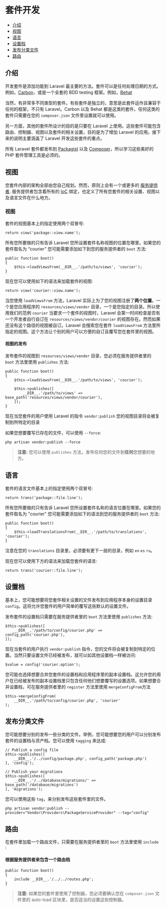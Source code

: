 # 套件开发

- [介绍](#introduction)
- [视图](#views)
- [语言](#translations)
- [设置档](#configuration)
- [发布分类文件](#publishing-file-groups)
- [路由](#routing)

<a name="introduction"></a>
## 介绍

开发套件是添加功能到 Laravel 最主要的方法。套件可以是任何处理日期的方式。例如，[Carbon](https://github.com/briannesbitt/Carbon)，或是一个全套的 BDD testing 框架。例如，[Behat](https://github.com/Behat/Behat)

当然，有非常多不同类型的套件。有些套件是独立的，意思是此套件运作且兼容于任何的框架，不只有 Laravel。Carbon 以及 Behat 都是这类的套件。任何这类的套件只需要在您的 `composer.json` 文件里设置就可以使用。

另一方面，其他的套件所设计的目的是只要在 Laravel 上使用。这些套件可能包含路由、控制器、视图以及套件的相关设置，目的是为了增加 Laravel 的应用。接下来的说明主要涵盖了 Laravel 开发这些套件的重点。

所有 Laravel 套件都发布到 [Packagist](http://packagist.org) 以及 [Composer](http://getcomposer.org)，所以学习这些美好的 PHP 套件管理工具是必须的。

<a name="views"></a>
## 视图

您套件内部的架构全部由您自己规划。然而，原则上会有一个或更多的 [服务提供者](/docs/5.0/providers). 服务提供者包含着所有的 [IoC](/docs/5.0/container) 绑定，也定义了所有您套件的相关设置、视图以及语言文件在什么地方。

### 视图

套件的视图基本上的指定使用两个双冒号:

	return view('package::view.name');

所有您所要做的只有告诉 Laravel 您所设置套件名称视图的位置在哪里。如果您的套件取名为 “courier” 您可能需要添加如下到您的服务提供者的 `boot` 方法:

	public function boot()
	{
		$this->loadViewsFrom(__DIR__.'/path/to/views', 'courier');
	}

现在您可以使用如下的语法来加载套件的视图:

	return view('courier::view.name');

当您使用 `loadViewsFrom` 方法，Laravel 实际上为了您的视图注册了**两个位置**。一个是您应用程序的 `resources/views/vendor` 目录，一个是您指定的目录。所以使用我们的范例 `courier` 当要求一个套件的视图时，Laravel 会第一时间检查是否有一个开发者自行自订在 `resources/views/vendor/courier` 的视图存在。然而如果还没有这个路径的视图被自订。Laravel 会搜索您在套件 `loadViewsFrom` 方法里所指定的视图。这个方法让个别的用户可以方便的自订且覆写您在套件里的视图。

#### 视图的发布

发布套件的视图到 `resources/views/vendor` 目录，您必须在服务提供者里的 `boot` 方法里使用 `publishes` 方法:

	public function boot()
	{
		$this->loadViewsFrom(__DIR__.'/path/to/views', 'courier');

		$this->publishes([
			__DIR__.'/path/to/views' => base_path('resources/views/vendor/courier'),
		]);
	}

现在当您套件的用户使用 Laravel 的指令 `vendor:publish` 您的视图目录将会被复制到所特定的目录

如果您想要覆写已存在的文件，可以使用 `--force`:

	php artisan vendor:publish --force

> **注意:** 您可以使用 `publishes` 方法，发布任何您的文件到**任何**您想要的地方。

<a name="translations"></a>
## 语言

套件的语言文件基本上的指定使用两个双冒号:

	return trans('package::file.line');

所有您所要做的只有告诉 Laravel 您所设置套件名称的语言位置在哪里。如果您的套件取名为 "courier" 您可能需要添加如下的语法到您的服务提供者的 `boot` 方法:

	public function boot()
	{
		$this->loadTranslationsFrom(__DIR__.'/path/to/translations', 'courier');
	}

注意在您的 `translations` 目录里，必须要有更下一层的目录，例如 `en` `es` `ru`。

现在您可以使用下方的语法来加载您套件的语言:

	return trans('courier::file.line');

<a name="configuration"></a>
## 设置档

基本上，您可能想要将您套件相关设置的文件发布到应用程序本身的设置目录 `config`。这将允许您套件的用户简单的覆写这些默认的设置文件。

发布套件的设置档只需要在服务提供者里的 `boot` 方法里使用 `publishes` 方法:

	$this->publishes([
		__DIR__.'/path/to/config/courier.php' => config_path('courier.php'),
	]);

现在当套件的用户执行 `vendor:publish` 指令，您的文件将会被复制到特定的位置。当然只要设置文件已经被发布，就可以如其他设置档一样被访问:

	$value = config('courier.option');

您可能也选择想要合并您套件的设置档和应用程序里的副本设置档。这允许您的用户在已经被发布的副本设置档里只包含任何他们想要覆写的设置选项。如果想要合并设置档，可在服务提供者里的 `register` 方法里使用 `mergeConfigFrom`方法

	$this->mergeConfigFrom(
		__DIR__.'/path/to/config/courier.php', 'courier'
	);

<a name="publishing-file-groups"></a>
## 发布分类文件

您可能想要分别的发布一些分类的文件。举例，您可能想要您的用户可以分别发布套件的设置档与资产档。您可以使用 `tagging` 来达成:

	// Publish a config file
	$this->publishes([
		__DIR__.'/../config/package.php', config_path('package.php')
	], 'config');

	// Publish your migrations
	$this->publishes([
		__DIR__.'/../database/migrations/' => base_path('/database/migrations')
	], 'migrations');

您可以使用这些 `tag`，来分别发布这些套件里的文件。

	php artisan vendor:publish --provider="Vendor\Providers\PackageServiceProvider" --tag="config"

<a name="routing"></a>
## 路由

在套件里加载一个路由文件，只需要在服务提供者里的 `boot` 方法里使用 `include` :

#### 根据服务提供者来包含一个路由档

	public function boot()
	{
		include __DIR__.'/../../routes.php';
	}

> **注意:** 如果您的套件里使用了控制器，您必须要确认您在 `composer.json` 文件里的 auto-load 区块里，是否适当的设置这些控制器。
